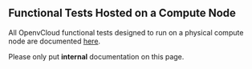 ## Functional Tests Hosted on a Compute Node

All OpenvCloud functional tests designed to run on a physical compute node are documented [here](/docs/functional/openvcloud/compute_node_hosted/compute_node_hosted.md).

Please only put **internal** documentation on this page.
